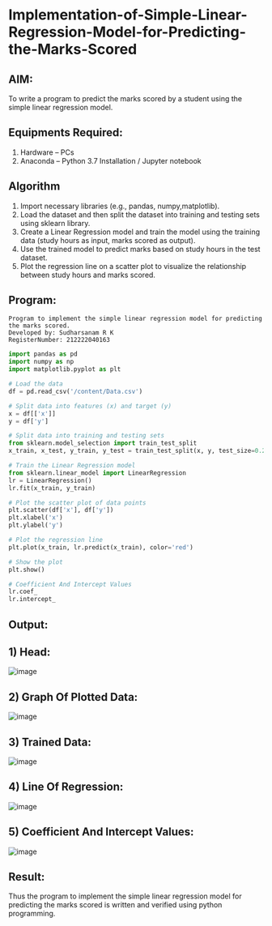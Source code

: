 # Implementation-of-Simple-Linear-Regression-Model-for-Predicting-the-Marks-Scored

## AIM:
To write a program to predict the marks scored by a student using the simple linear regression model.

## Equipments Required:
1. Hardware – PCs
2. Anaconda – Python 3.7 Installation / Jupyter notebook

## Algorithm
1. Import necessary libraries (e.g., pandas, numpy,matplotlib).
2. Load the dataset and then split the dataset into training and testing sets using sklearn library.
3. Create a Linear Regression model and train the model using the training data (study hours as input, marks scored as output).
4. Use the trained model to predict marks based on study hours in the test dataset.
5. Plot the regression line on a scatter plot to visualize the relationship between study hours and marks scored.

## Program:
```
Program to implement the simple linear regression model for predicting the marks scored.
Developed by: Sudharsanam R K
RegisterNumber: 212222040163
```
```python
import pandas as pd
import numpy as np
import matplotlib.pyplot as plt

# Load the data
df = pd.read_csv('/content/Data.csv')

# Split data into features (x) and target (y)
x = df[['x']]
y = df['y']

# Split data into training and testing sets
from sklearn.model_selection import train_test_split
x_train, x_test, y_train, y_test = train_test_split(x, y, test_size=0.2, random_state=0)

# Train the Linear Regression model
from sklearn.linear_model import LinearRegression
lr = LinearRegression()
lr.fit(x_train, y_train)

# Plot the scatter plot of data points
plt.scatter(df['x'], df['y'])
plt.xlabel('x')
plt.ylabel('y')

# Plot the regression line
plt.plot(x_train, lr.predict(x_train), color='red')

# Show the plot
plt.show()

# Coefficient And Intercept Values
lr.coef_
lr.intercept_
```

## Output:
## 1) Head:
![image](https://github.com/SudharsanamRK/Implementation-of-Simple-Linear-Regression-Model-for-Predicting-the-Marks-Scored/assets/115523484/6b59b3e2-01c6-4c0e-b3dd-4c3d789d4f49)

## 2) Graph Of Plotted Data:
![image](https://github.com/SudharsanamRK/Implementation-of-Simple-Linear-Regression-Model-for-Predicting-the-Marks-Scored/assets/115523484/2728b20d-789a-42a9-aa87-fbbf4cafa8bb)

## 3) Trained Data:
![image](https://github.com/SudharsanamRK/Implementation-of-Simple-Linear-Regression-Model-for-Predicting-the-Marks-Scored/assets/115523484/dac31c12-c153-4497-a476-d360590a7ff0)

## 4) Line Of Regression:
![image](https://github.com/SudharsanamRK/Implementation-of-Simple-Linear-Regression-Model-for-Predicting-the-Marks-Scored/assets/115523484/0860b80a-f747-49f2-916c-3ccb440cf8f7)

## 5) Coefficient And Intercept Values:
![image](https://github.com/SudharsanamRK/Implementation-of-Simple-Linear-Regression-Model-for-Predicting-the-Marks-Scored/assets/115523484/c418f0d5-6ae5-4f11-88d2-f2c84f7de37b)


 
## Result:
Thus the program to implement the simple linear regression model for predicting the marks scored is written and verified using python programming.
